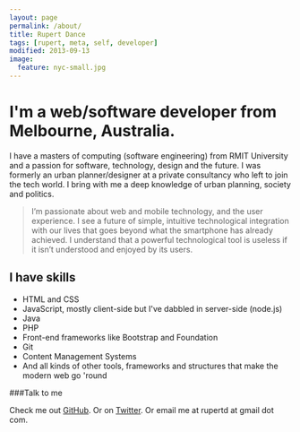 ```yaml
---
layout: page
permalink: /about/
title: Rupert Dance
tags: [rupert, meta, self, developer]
modified: 2013-09-13
image:
  feature: nyc-small.jpg
---
```


# I'm a web/software developer from Melbourne, Australia.

I have a masters of computing (software engineering) from RMIT University and a passion for software, technology, design and the future. I was formerly an urban planner/designer at a private consultancy who left to join the tech world. I bring with me a deep knowledge of urban planning, society and politics.

> I’m passionate about web and mobile technology, and the user experience. I see a future of simple, intuitive technological integration with our lives that goes beyond what the smartphone has already achieved. I understand that a powerful technological tool is useless if it isn’t understood and enjoyed by its users.


## I have skills

* HTML and CSS
* JavaScript, mostly client-side but I've dabbled in server-side (node.js) 
* Java
* PHP
* Front-end frameworks like Bootstrap and Foundation 
* Git
* Content Management Systems
* And all kinds of other tools, frameworks and structures that make the modern web go 'round

###Talk to me

Check me out [GitHub](https://github.com/rupertdance).
Or on [Twitter](https://twitter.com/rupertdance). 
Or email me at rupertd at gmail dot com.

